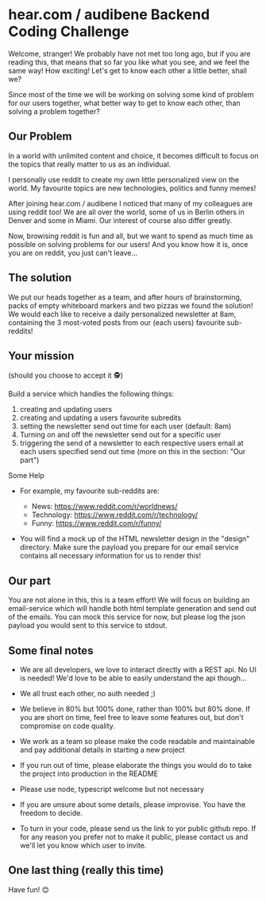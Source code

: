 # hear.com / audibene Backend Coding Challenge

Welcome, stranger! We probably have not met too long ago, but if you are reading this, that means that so far you like what you see, and we feel the same way! How exciting! Let's get to know each other a little better, shall we?

Since most of the time we will be working on solving some kind of problem for our users together, what better way to get to know each other, than solving a problem together?

## Our Problem

In a world with unlimited content and choice, it becomes difficult to focus on the topics that really matter to us as an individual.

I personally use reddit to create my own little personalized view on the world. My favourite topics are new technologies, politics and funny memes!

After joining hear.com / audibene I noticed that many of my colleagues are using reddit too! We are all over the world, some of us in Berlin others in Denver and some in Miami. Our interest of course also differ greatly.

Now, browising reddit is fun and all, but we want to spend as much time as possible on solving problems for our users! And you know how it is, once you are on reddit, you just can't leave...

## The solution

We put our heads together as a team, and after hours of brainstorming, packs of empty whiteboard markers and two pizzas we found the solution! We would each like to receive a daily personalized newsletter at 8am, containing the 3 most-voted posts from our (each users) favourite sub-reddits!

## Your mission

(should you choose to accept it :detective:)

Build a service which handles the following things:

1.  creating and updating users
2.  creating and updating a users favourite subredits
3.  setting the newsletter send out time for each user (default: 8am)
4.  Turning on and off the newsletter send out for a specific user
5.  triggering the send of a newsletter to each respective users email at each users specified send out time (more on this in the section: "Our part")

Some Help

- For example, my favourite sub-reddits are:

  - News: https://www.reddit.com/r/worldnews/
  - Technology: https://www.reddit.com/r/technology/
  - Funny: https://www.reddit.com/r/funny/

- You will find a mock up of the HTML newsletter design in the "design" directory. Make sure the payload you prepare for our email service contains all necessary information for us to render this!

## Our part

You are not alone in this, this is a team effort! We will focus on building an email-service which will handle both html template generation and send out of the emails. You can mock this service for now, but please log the json payload you would sent to this service to stdout.

## Some final notes

- We are all developers, we love to interact directly with a REST api. No UI is needed! We'd love to be able to easily understand the api though...

- We all trust each other, no auth needed ;)

- We believe in 80% but 100% done, rather than 100% but 80% done. If you are short on time, feel free to leave some features out, but don't compromise on code quality.

- We work as a team so please make the code readable and maintainable and pay additional details in starting a new project

- If you run out of time, please elaborate the things you would do to take the project into production in the README

- Please use node, typescript welcome but not necessary

- If you are unsure about some details, please improvise. You have the freedom to decide.

* To turn in your code, please send us the link to yor public github repo. If for any reason you prefer not to make it public, please contact us and we'll let you know which user to invite.

## One last thing (really this time)

Have fun! :blush:
